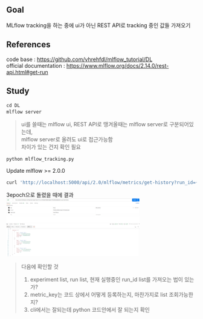 ## Goal
MLflow tracking을 하는 중에 ui가 아닌 REST API로 tracking 중인 값들 가져오기

## References
code base : https://github.com/vhrehfdl/mlflow_tutorial/DL       
official documentation : https://www.mlflow.org/docs/2.14.0/rest-api.html#get-run

## Study
```python
cd DL
mlflow server
```
> ui를 쓸때는 mlflow ui, REST API로 땡겨올때는 mlflow server로 구분되어있는데,  
> mlflow server로 올려도 ui로 접근가능함  
> 차이가 있는 건지 확인 필요

```python
python mlflow_tracking.py
```

Update mlflow >= 2.0.0

```python
curl 'http://localhost:5000/api/2.0/mlflow/metrics/get-history?run_id={run_id}&metric_key=train%20loss'
```
3epoch으로 돌렸을 때에 결과  
<img alt="img_1.png" src="img_1.png" width="70%"/>

> 다음에 확인할 것
> 1. experiment list, run list, 현재 실행중인 run_id list를 가져오는 법이 있는가?
> 2. metric_key는 코드 상에서 어떻게 등록하는지, 마찬가지로 list 조회가능한지?
> 3. cli에서는 잘되는데 python 코드안에서 잘 되는지 확인


